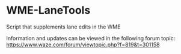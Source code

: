 # WME-LaneTools
Script that supplements lane edits in the WME 

Information and updates can be viewed in the following forum topic: https://www.waze.com/forum/viewtopic.php?f=819&t=301158
